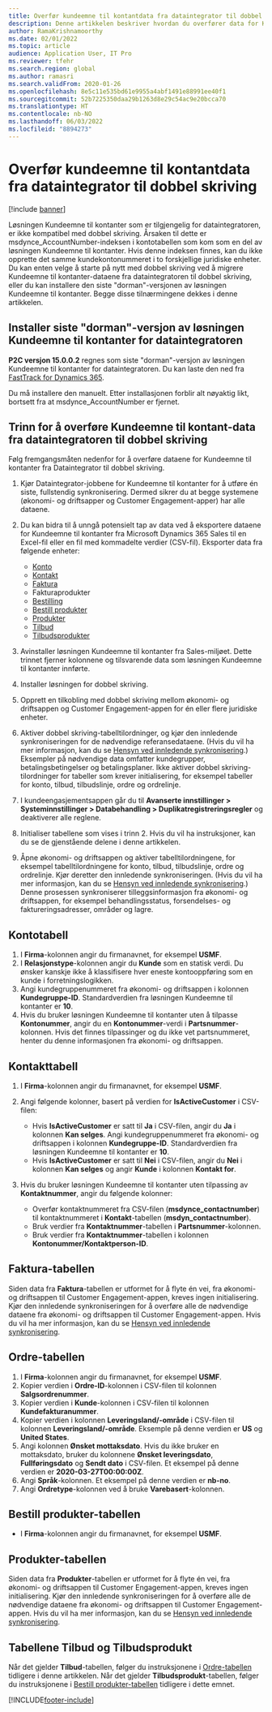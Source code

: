```yaml
---
title: Overfør kundeemne til kontantdata fra dataintegrator til dobbel skriving
description: Denne artikkelen beskriver hvordan du overfører data for Kundeemne til kontanter fra Dataintegrator til dobbel skriving.
author: RamaKrishnamoorthy
ms.date: 02/01/2022
ms.topic: article
audience: Application User, IT Pro
ms.reviewer: tfehr
ms.search.region: global
ms.author: ramasri
ms.search.validFrom: 2020-01-26
ms.openlocfilehash: 8e5c11e535bd61e9955a4abf1491e88991ee40f1
ms.sourcegitcommit: 52b7225350daa29b1263d8e29c54ac9e20bcca70
ms.translationtype: HT
ms.contentlocale: nb-NO
ms.lasthandoff: 06/03/2022
ms.locfileid: "8894273"
---
```

# <a name="migrate-prospect-to-cash-data-from-data-integrator-to-dual-write"></a>Overfør kundeemne til kontantdata fra dataintegrator til dobbel skriving

[!include [banner](../../includes/banner.md)]

Løsningen Kundeemne til kontanter som er tilgjengelig for dataintegratoren, er ikke kompatibel med dobbel skriving. Årsaken til dette er msdynce_AccountNumber-indeksen i kontotabellen som kom som en del av løsningen Kundeemne til kontanter. Hvis denne indeksen finnes, kan du ikke opprette det samme kundekontonummeret i to forskjellige juridiske enheter. Du kan enten velge å starte på nytt med dobbel skriving ved å migrere Kundeemne til kontanter-dataene fra dataintegratoren til dobbel skriving, eller du kan installere den siste "dorman"-versjonen av løsningen Kundeemne til kontanter. Begge disse tilnærmingene dekkes i denne artikkelen.

## <a name="install-the-last-dorman-version-of-the-data-integrator-prospect-to-cash-solution"></a>Installer siste "dorman"-versjon av løsningen Kundeemne til kontanter for dataintegratoren

**P2C versjon 15.0.0.2** regnes som siste "dorman"-versjon av løsningen Kundeemne til kontanter for dataintegratoren. Du kan laste den ned fra [FastTrack for Dynamics 365](https://github.com/microsoft/Dynamics-365-FastTrack-Implementation-Assets/tree/master/Dual-write/P2C).

Du må installere den manuelt. Etter installasjonen forblir alt nøyaktig likt, bortsett fra at msdynce_AccountNumber er fjernet.

## <a name="steps-to-migrate-prospect-to-cash-data-from-data-integrator-to-dual-write"></a>Trinn for å overføre Kundeemne til kontant-data fra dataintegratoren til dobbel skriving

Følg fremgangsmåten nedenfor for å overføre dataene for Kundeemne til kontanter fra Dataintegrator til dobbel skriving.

1. Kjør Dataintegrator-jobbene for Kundeemne til kontanter for å utføre én siste, fullstendig synkronisering. Dermed sikrer du at begge systemene (økonomi- og driftsapper og Customer Engagement-apper) har alle dataene.
2. Du kan bidra til å unngå potensielt tap av data ved å eksportere dataene for Kundeemne til kontanter fra Microsoft Dynamics 365 Sales til en Excel-fil eller en fil med kommadelte verdier (CSV-fil). Eksporter data fra følgende enheter:

    - [Konto](#account-table)
    - [Kontakt](#contact-table)
    - [Faktura](#invoice-table)
    - Fakturaprodukter
    - [Bestilling](#order-table)
    - [Bestill produkter](#order-products-table)
    - [Produkter](#products-table)
    - [Tilbud](#quote-and-quote-product-tables)
    - [Tilbudsprodukter](#quote-and-quote-product-tables)

3. Avinstaller løsningen Kundeemne til kontanter fra Sales-miljøet. Dette trinnet fjerner kolonnene og tilsvarende data som løsningen Kundeemne til kontanter innførte.
4. Installer løsningen for dobbel skriving.
5. Opprett en tilkobling med dobbel skriving mellom økonomi- og driftsappen og Customer Engagement-appen for én eller flere juridiske enheter.
6. Aktiver dobbel skriving-tabelltilordninger, og kjør den innledende synkroniseringen for de nødvendige referansedataene. (Hvis du vil ha mer informasjon, kan du se [Hensyn ved innledende synkronisering](initial-sync-guidance.md).) Eksempler på nødvendige data omfatter kundegrupper, betalingsbetingelser og betalingsplaner. Ikke aktiver dobbel skriving-tilordninger for tabeller som krever initialisering, for eksempel tabeller for konto, tilbud, tilbudslinje, ordre og ordrelinje.
7. I kundeengasjementsappen går du til **Avanserte innstillinger \> Systeminnstillinger \> Databehandling \> Duplikatregistreringsregler** og deaktiverer alle reglene.
8. Initialiser tabellene som vises i trinn 2. Hvis du vil ha instruksjoner, kan du se de gjenstående delene i denne artikkelen.
9. Åpne økonomi- og driftsappen og aktiver tabelltilordningene, for eksempel tabelltilordningene for konto, tilbud, tilbudslinje, ordre og ordrelinje. Kjør deretter den innledende synkroniseringen. (Hvis du vil ha mer informasjon, kan du se [Hensyn ved innledende synkronisering](initial-sync-guidance.md).) Denne prosessen synkroniserer tilleggsinformasjon fra økonomi- og driftsappen, for eksempel behandlingsstatus, forsendelses- og faktureringsadresser, områder og lagre.

## <a name="account-table"></a>Kontotabell

1. I **Firma**-kolonnen angir du firmanavnet, for eksempel **USMF**.
2. I **Relasjonstype**-kolonnen angir du **Kunde** som en statisk verdi. Du ønsker kanskje ikke å klassifisere hver eneste kontooppføring som en kunde i forretningslogikken.
3. Angi kundegruppenummeret fra økonomi- og driftsappen i kolonnen **Kundegruppe-ID**. Standardverdien fra løsningen Kundeemne til kontanter er **10**.
4. Hvis du bruker løsningen Kundeemne til kontanter uten å tilpasse **Kontonummer**, angir du en **Kontonummer**-verdi i **Partsnummer**-kolonnen. Hvis det finnes tilpassinger og du ikke vet partsnummeret, henter du denne informasjonen fra økonomi- og driftsappen.

## <a name="contact-table"></a>Kontakttabell

1. I **Firma**-kolonnen angir du firmanavnet, for eksempel **USMF**.
2. Angi følgende kolonner, basert på verdien for **IsActiveCustomer** i CSV-filen:

    - Hvis **IsActiveCustomer** er satt til **Ja** i CSV-filen, angir du **Ja** i kolonnen **Kan selges**. Angi kundegruppenummeret fra økonomi- og driftsappen i kolonnen **Kundegruppe-ID**. Standardverdien fra løsningen Kundeemne til kontanter er **10**.
    - Hvis **IsActiveCustomer** er satt til **Nei** i CSV-filen, angir du **Nei** i kolonnen **Kan selges** og angir **Kunde** i kolonnen **Kontakt for**.

3. Hvis du bruker løsningen Kundeemne til kontanter uten tilpassing av **Kontaktnummer**, angir du følgende kolonner:

    - Overfør kontaktnummeret fra CSV-filen (**msdynce\_contactnumber**) til kontaktnummeret i **Kontakt**-tabellen (**msdyn\_contactnumber**).
    - Bruk verdier fra **Kontaktnummer**-tabellen i **Partsnummer**-kolonnen.
    - Bruk verdier fra **Kontaktnummer**-tabellen i kolonnen **Kontonummer/Kontaktperson-ID**.

## <a name="invoice-table"></a>Faktura-tabellen

Siden data fra **Faktura**-tabellen er utformet for å flyte én vei, fra økonomi- og driftsappen til Customer Engagement-appen, kreves ingen initialisering. Kjør den innledende synkroniseringen for å overføre alle de nødvendige dataene fra økonomi- og driftsappen til Customer Engagement-appen. Hvis du vil ha mer informasjon, kan du se [Hensyn ved innledende synkronisering](initial-sync-guidance.md).

## <a name="order-table"></a>Ordre-tabellen

1. I **Firma**-kolonnen angir du firmanavnet, for eksempel **USMF**.
2. Kopier verdien i **Ordre-ID**-kolonnen i CSV-filen til kolonnen **Salgsordrenummer**.
3. Kopier verdien i **Kunde**-kolonnen i CSV-filen til kolonnen **Kundefakturanummer**.
4. Kopier verdien i kolonnen **Leveringsland/-område** i CSV-filen til kolonnen **Leveringsland/-område**. Eksemple på denne verdien er **US** og **United States**.
5. Angi kolonnen **Ønsket mottaksdato**. Hvis du ikke bruker en mottaksdato, bruker du kolonnene **Ønsket leveringsdato**, **Fullføringsdato** og **Sendt dato** i CSV-filen. Et eksempel på denne verdien er **2020-03-27T00:00:00Z**.
6. Angi **Språk**-kolonnen. Et eksempel på denne verdien er **nb-no**.
7. Angi **Ordretype**-kolonnen ved å bruke **Varebasert**-kolonnen.

## <a name="order-products-table"></a>Bestill produkter-tabellen

- I **Firma**-kolonnen angir du firmanavnet, for eksempel **USMF**.

## <a name="products-table"></a>Produkter-tabellen

Siden data fra **Produkter**-tabellen er utformet for å flyte én vei, fra økonomi- og driftsappen til Customer Engagement-appen, kreves ingen initialisering. Kjør den innledende synkroniseringen for å overføre alle de nødvendige dataene fra økonomi- og driftsappen til Customer Engagement-appen. Hvis du vil ha mer informasjon, kan du se [Hensyn ved innledende synkronisering](initial-sync-guidance.md).

## <a name="quote-and-quote-product-tables"></a>Tabellene Tilbud og Tilbudsprodukt

Når det gjelder **Tilbud**-tabellen, følger du instruksjonene i [Ordre-tabellen](#order-table) tidligere i denne artikkelen. Når det gjelder **Tilbudsprodukt**-tabellen, følger du instruksjonene i [Bestill produkter-tabellen](#order-products-table) tidligere i dette emnet.


[!INCLUDE[footer-include](../../../../includes/footer-banner.md)]
